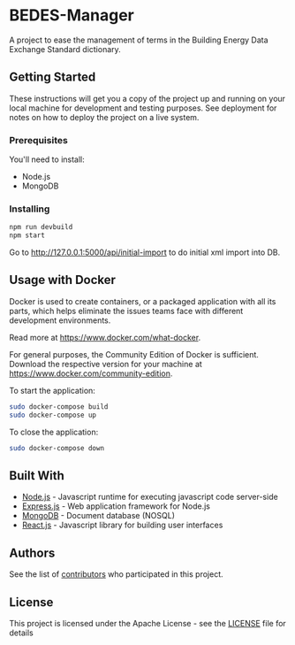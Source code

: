# BEDES-Manager

A project to ease the management of terms in the Building Energy Data Exchange Standard dictionary.

## Getting Started

These instructions will get you a copy of the project up and running on your local machine for development and testing purposes. See deployment for notes on how to deploy the project on a live system.

### Prerequisites

You'll need to install:

 * Node.js
 * MongoDB

### Installing

```bash
npm run devbuild
npm start
```
Go to http://127.0.0.1:5000/api/initial-import to do initial xml import into DB.

## Usage with Docker
Docker is used to create containers, or a packaged application with all its parts, which helps eliminate the issues teams face with different development environments.

Read more at https://www.docker.com/what-docker.

For general purposes, the Community Edition of Docker is sufficient. Download the respective version for your machine at https://www.docker.com/community-edition.

To start the application:
```bash
sudo docker-compose build
sudo docker-compose up
```
To close the application:
```bash
sudo docker-compose down
```
## Built With

* [Node.js](https://nodejs.org/en/) - Javascript runtime for executing javascript code server-side
* [Express.js](https://expressjs.com/) - Web application framework for Node.js
* [MongoDB](https://www.mongodb.com/) - Document database (NOSQL)
* [React.js](https://reactjs.org/) - Javascript library for building user interfaces

## Authors

See the list of [contributors](https://github.com/Maalka/BEDES-Manager/contributors) who participated in this project.

## License

This project is licensed under the Apache License - see the [LICENSE](LICENSE) file for details
